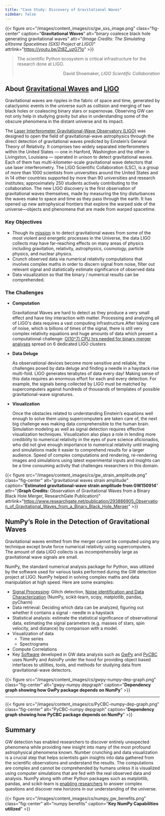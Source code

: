 ```yaml
---
title: "Case Study: Discovery of Gravitational Waves"
sidebar: false
---
```


{{< figure src="/images/content_images/cs/gw_sxs_image.png" class="fig-center" caption="**Gravitational Waves**" alt="binary coalesce black hole generating gravitational waves" attr="*(Image Credits: The Simulating eXtreme Spacetimes (SXS) Project at LIGO)*" attrlink="https://youtu.be/Zt8Z_uzG71o" >}}

<blockquote cite="https://www.youtube.com/watch?v=BIvezCVcsYs">
    <p>The scientific Python ecosystem is critical infrastructure for the research done at LIGO.</p>
    <footer align="right">David Shoemaker, <cite>LIGO Scientific Collaboration</cite></footer>
</blockquote>

## About [Gravitational Waves](https://www.nationalgeographic.com/news/2017/10/what-are-gravitational-waves-ligo-astronomy-science/) and [LIGO](https://www.ligo.caltech.edu)

Gravitational waves are ripples in the fabric of space and time, generated by cataclysmic events in the universe such as collision and merging of two black holes or coalescing binary stars or supernovae. Observing GW can not only help in studying gravity but also in understanding some of the obscure phenomena in the distant universe and its impact.

The [Laser Interferometer Gravitational-Wave Observatory (LIGO)](https://www.ligo.caltech.edu) was designed to open the field of gravitational-wave astrophysics through the direct detection of gravitational waves predicted by Einstein’s General Theory of Relativity. It comprises two widely separated interferometers within the United States — one in Hanford, Washington and the other in Livingston, Louisiana — operated in unison to detect gravitational waves. Each of them has multi-kilometer-scale gravitational wave detectors that use laser interferometry.  The LIGO Scientific Collaboration (LSC), is a group of more than 1000 scientists from universities around the United States and in 14 other countries supported by more than 90 universities and research institutes; approximately 250 students actively contributing to the collaboration. The new LIGO discovery is the first observation of gravitational waves themselves, made by measuring the tiny disturbances the waves make to space and time as they pass through the earth.  It has opened up new astrophysical frontiers that explore the warped side of the universe—objects and phenomena that are made from warped spacetime.


### Key Objectives

* Though its [mission](https://www.ligo.caltech.edu/page/what-is-ligo) is to detect gravitational waves from some of the most violent and energetic processes in the Universe, the data LIGO collects may have far-reaching effects on many areas of physics including gravitation, relativity, astrophysics, cosmology, particle physics, and nuclear physics.
* Crunch observed data via numerical relativity computations that involves complex maths in order to discern signal from noise, filter out relevant signal and statistically estimate significance of observed data
* Data visualization so that the binary / numerical results can be comprehended.



### The Challenges

* **Computation**

    Gravitational Waves are hard to detect as they produce a very small effect and have tiny interaction with matter. Processing and analyzing all of LIGO's data requires a vast computing infrastructure.After taking care of noise, which is billions of times of the signal, there is still very complex relativity equations and huge amounts of data which present a computational challenge: [O(10^7) CPU hrs needed for binary merger analyses](https://youtu.be/7mcHknWWzNI) spread on 6 dedicated LIGO clusters

* **Data Deluge**

    As observational devices become more sensitive and reliable, the challenges posed by data deluge and finding a needle in a haystack rise multi-fold. LIGO generates terabytes of data every day! Making sense of this data requires an enormous effort for each and every detection. For example, the signals being collected by LIGO must be matched by supercomputers against hundreds of thousands of templates of possible gravitational-wave signatures.

* **Visualization**

    Once the obstacles related to understanding Einstein’s equations well enough to solve them using supercomputers are taken care of, the next big challenge was making data comprehensible to the human brain. Simulation modeling as well as  signal detection requires effective visualization techniques.  Visualization also plays a role in lending more credibility to numerical relativity in the eyes of pure science aficionados, who did not give enough importance to numerical relativity until imaging and simulations made it easier to comprehend results for a larger audience. Speed of complex computations and rendering, re-rendering images and simulations using latest experimental inputs and insights can be a time consuming activity that challenges researchers in this domain.

{{< figure src="/images/content_images/cs/gw_strain_amplitude.png" class="fig-center" alt="gravitational waves strain amplitude" caption="**Estimated gravitational-wave strain amplitude from GW150914**" attr="(**Graph Credits:** Observation of Gravitational Waves from a Binary Black Hole Merger, ResearchGate Publication)" attrlink="https://www.researchgate.net/publication/293886905_Observation_of_Gravitational_Waves_from_a_Binary_Black_Hole_Merger" >}}

## NumPy’s Role in the Detection of Gravitational Waves

Gravitational waves emitted from the merger cannot be computed using any technique except brute force numerical relativity using supercomputers. The amount of data LIGO collects is as incomprehensibly large as gravitational wave signals are small.

NumPy, the standard numerical analysis package for Python,  was utilized by the software used for various tasks performed during the GW detection project at LIGO. NumPy helped in solving complex maths and data manipulation at high speed.  Here are some examples:

* [Signal Processing](https://www.uv.es/virgogroup/Denoising_ROF.html): Glitch detection,  [Noise identification and Data Characterization](https://ep2016.europython.eu/media/conference/slides/pyhton-in-gravitational-waves-research-communities.pdf) (NumPy, scikit-learn, scipy, matplotlib, pandas, pyCharm)
* Data retrieval: Deciding which data can be analyzed, figuring out whether it contains a signal - needle in a haystack
* Statistical analysis: estimate the statistical significance of observational data, estimating the signal parameters (e.g. masses of stars, spin velocity, and distance) by comparison with a model.
* Visualization of data
  - Time series
  - Spectrograms
* Compute Correlations
* Key [Software](https://github.com/lscsoft) developed in GW data analysis such as [GwPy](https://gwpy.github.io/docs/stable/overview.html) and [PyCBC](https://pycbc.org) uses NumPy and AstroPy under the hood for providing object based interfaces to utilities, tools, and methods for studying data from gravitational-wave detectors.

{{< figure src="/images/content_images/cs/gwpy-numpy-dep-graph.png" class="fig-center" alt="gwpy-numpy depgraph" caption="**Dependency graph showing how GwPy package depends on NumPy**" >}}

----

{{< figure src="/images/content_images/cs/PyCBC-numpy-dep-graph.png" class="fig-center" alt="PyCBC-numpy depgraph" caption="**Dependency graph showing how PyCBC package depends on NumPy**" >}}

## Summary

GW detection has enabled researchers to discover entirely unexpected phenomena while providing new insight into many of the most profound astrophysical phenomena known. Number crunching and data visualization is a crucial step that helps scientists gain insights into data gathered from the scientific observations and understand the results. The computations are complex and cannot be comprehended by humans unless it is visualized using computer simulations that are fed with the real observed data and analysis.  NumPy along with other Python packages such as matplotlib, pandas, and scikit-learn is [enabling researchers](https://www.gw-openscience.org/events/GW150914/) to answer complex questions and discover new horizons in our understanding of the universe.

{{< figure src="/images/content_images/cs/numpy_gw_benefits.png" class="fig-center" alt="numpy benefits" caption="**Key NumPy Capabilities utilized**" >}}
